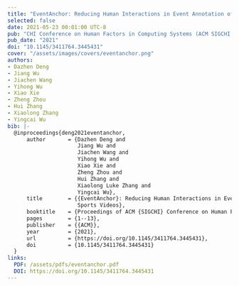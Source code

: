 ```yaml
---
title: "EventAnchor: Reducing Human Interactions in Event Annotation of Racket Sports Videos"
selected: false
date: 2021-05-23 00:01:00 UTC-8
pub: "CHI Conference on Human Factors in Computing Systems (ACM SIGCHI 2021, CCF-A)"
pub_date: "2021"
doi: "10.1145/3411764.3445431"
cover: "/assets/images/covers/eventanchor.png"
authors:
- Dazhen Deng
- Jiang Wu
- Jiachen Wang
- Yihong Wu
- Xiao Xie
- Zheng Zhou
- Hui Zhang
- Xiaolong Zhang
- Yingcai Wu
bib: |-
  @inproceedings{deng2021eventanchor,
      author       = {Dazhen Deng and
                      Jiang Wu and
                      Jiachen Wang and
                      Yihong Wu and
                      Xiao Xie and
                      Zheng Zhou and
                      Hui Zhang and
                      Xiaolong Luke Zhang and
                      Yingcai Wu},
      title        = {{EventAnchor}: Reducing Human Interactions in Event Annotation of Racket
                      Sports Videos},
      booktitle    = {Proceedings of ACM {SIGCHI} Conference on Human Factors in Computing Systems},
      pages        = {1--13},
      publisher    = {{ACM}},
      year         = {2021},
      url          = {https://doi.org/10.1145/3411764.3445431},
      doi          = {10.1145/3411764.3445431}
  }
links:
  PDF: /assets/pdfs/eventanchor.pdf
  DOI: https://doi.org/10.1145/3411764.3445431
---
```

